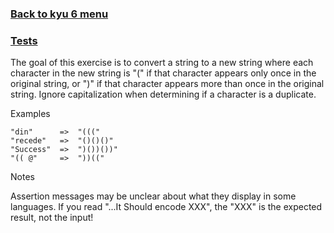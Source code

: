 ### [Back to kyu 6 menu](../)<br>
### [Tests](../../../../../../../test/java/net/oleksin/kata/kyu6/duplicateencoder)
The goal of this exercise is to convert a string to a new string where each character in the new string is "(" if that character appears only once in the original string, or ")" if that character appears more than once in the original string. Ignore capitalization when determining if a character is a duplicate.

Examples
```
"din"      =>  "((("
"recede"   =>  "()()()"
"Success"  =>  ")())())"
"(( @"     =>  "))(("
```
Notes

Assertion messages may be unclear about what they display in some languages. If you read "...It Should encode XXX", the "XXX" is the expected result, not the input!